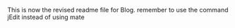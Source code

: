 This is now the revised readme file for Blog. remember to use the command jEdit instead of using mate